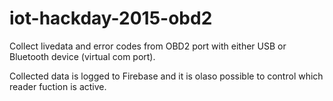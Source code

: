 # iot-hackday-2015-obd2

Collect livedata and error codes from OBD2 port with either USB or Bluetooth device (virtual com port).

Collected data is logged to Firebase and it is olaso possible to control which reader fuction is active.
